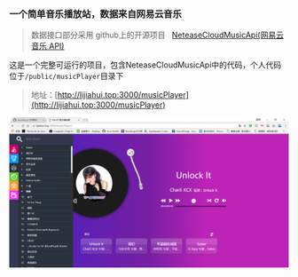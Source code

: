 ﻿### 一个简单音乐播放站，数据来自网易云音乐

> 数据接口部分采用 github上的开源项目   [NeteaseCloudMusicApi(网易云音乐 API)](https://github.com/Binaryify/NeteaseCloudMusicApi#网易云音乐-api)

这是一个完整可运行的项目，包含NeteaseCloudMusicApi中的代码，个人代码位于```/public/musicPlayer```目录下

> 地址：[http://lijiahui.top:3000/musicPlayer](http://lijiahui.top:3000/musicPlayer)

![项目预览图片](https://github.com/daodangui/musicPlayer/blob/master/readmeImg/item.png?raw=true)
